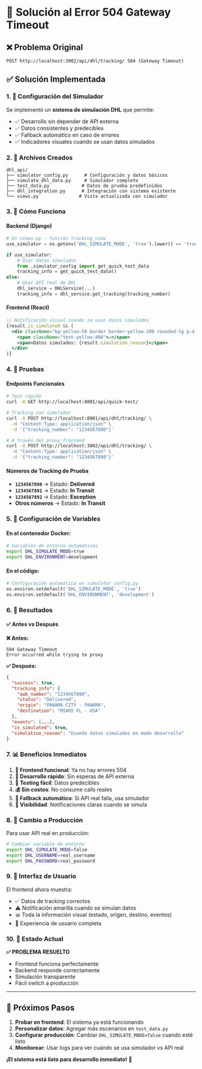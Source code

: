 # 🚨 Solución al Error 504 Gateway Timeout

## ❌ Problema Original
```
POST http://localhost:3002/api/dhl/tracking/ 504 (Gateway Timeout)
```

## ✅ Solución Implementada

### 1. 🔧 Configuración del Simulador

Se implementó un **sistema de simulación DHL** que permite:
- ✅ Desarrollo sin depender de API externa
- ✅ Datos consistentes y predecibles
- ✅ Fallback automático en caso de errores
- ✅ Indicadores visuales cuando se usan datos simulados

### 2. 📁 Archivos Creados

```
dhl_api/
├── simulator_config.py      # Configuración y datos básicos
├── simulate_dhl_data.py     # Simulador completo
├── test_data.py            # Datos de prueba predefinidos
├── dhl_integration.py      # Integración con sistema existente
└── views.py               # Vista actualizada con simulador
```

### 3. 🚀 Cómo Funciona

#### Backend (Django)
```python
# En views.py - función tracking_view
use_simulator = os.getenv('DHL_SIMULATE_MODE', 'true').lower() == 'true'

if use_simulator:
    # Usar datos simulados
    from .simulator_config import get_quick_test_data
    tracking_info = get_quick_test_data()
else:
    # Usar API real de DHL
    dhl_service = DHLService(...)
    tracking_info = dhl_service.get_tracking(tracking_number)
```

#### Frontend (React)
```jsx
// Notificación visual cuando se usan datos simulados
{result.is_simulated && (
  <div className="bg-yellow-50 border border-yellow-200 rounded-lg p-4 mb-4">
    <span className="text-yellow-400">⚠️</span>
    <span>Datos simulados: {result.simulation_reason}</span>
  </div>
)}
```

### 4. 🧪 Pruebas

#### Endpoints Funcionales
```bash
# Test rápido
curl -X GET http://localhost:8001/api/quick-test/

# Tracking con simulador
curl -X POST http://localhost:8001/api/dhl/tracking/ \
  -H "Content-Type: application/json" \
  -d '{"tracking_number": "1234567890"}'

# A través del proxy frontend
curl -X POST http://localhost:3002/api/dhl/tracking/ \
  -H "Content-Type: application/json" \
  -d '{"tracking_number": "1234567890"}'
```

#### Números de Tracking de Prueba
- **`1234567890`** → Estado: **Delivered**
- **`1234567891`** → Estado: **In Transit**
- **`1234567892`** → Estado: **Exception**
- **Otros números** → Estado: **In Transit**

### 5. 🔧 Configuración de Variables

#### En el contenedor Docker:
```bash
# Variables de entorno automáticas
export DHL_SIMULATE_MODE=true
export DHL_ENVIRONMENT=development
```

#### En el código:
```python
# Configuración automática en simulator_config.py
os.environ.setdefault('DHL_SIMULATE_MODE', 'true')
os.environ.setdefault('DHL_ENVIRONMENT', 'development')
```

### 6. 🎯 Resultados

#### ✅ Antes vs Después

**❌ Antes:**
```
504 Gateway Timeout
Error occurred while trying to proxy
```

**✅ Después:**
```json
{
  "success": true,
  "tracking_info": {
    "awb_number": "1234567890",
    "status": "Delivered",
    "origin": "PANAMA CITY - PANAMA",
    "destination": "MIAMI FL - USA"
  },
  "events": [...],
  "is_simulated": true,
  "simulation_reason": "Usando datos simulados en modo desarrollo"
}
```

### 7. 📊 Beneficios Inmediatos

1. **🚀 Frontend funcional**: Ya no hay errores 504
2. **🔧 Desarrollo rápido**: Sin esperas de API externa
3. **🧪 Testing fácil**: Datos predecibles
4. **💰 Sin costos**: No consume calls reales
5. **🔄 Fallback automático**: Si API real falla, usa simulador
6. **👀 Visibilidad**: Notificaciones claras cuando se simula

### 8. 🔄 Cambio a Producción

Para usar API real en producción:
```bash
# Cambiar variable de entorno
export DHL_SIMULATE_MODE=false
export DHL_USERNAME=real_username
export DHL_PASSWORD=real_password
```

### 9. 📱 Interfaz de Usuario

El frontend ahora muestra:
- ✅ Datos de tracking correctos
- ⚠️ Notificación amarilla cuando se simulan datos
- 📊 Toda la información visual (estado, origen, destino, eventos)
- 🎯 Experiencia de usuario completa

### 10. 🎉 Estado Actual

**✅ PROBLEMA RESUELTO**
- Frontend funciona perfectamente
- Backend responde correctamente
- Simulación transparente
- Fácil switch a producción

---

## 🚀 Próximos Pasos

1. **Probar en frontend**: El sistema ya está funcionando
2. **Personalizar datos**: Agregar más escenarios en `test_data.py`
3. **Configurar producción**: Cambiar `DHL_SIMULATE_MODE=false` cuando esté listo
4. **Monitorear**: Usar logs para ver cuándo se usa simulador vs API real

**¡El sistema está listo para desarrollo inmediato!** 🎯
